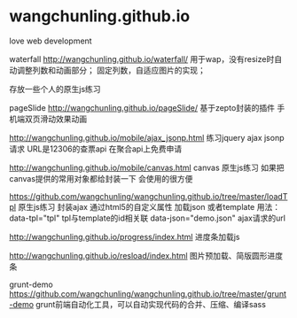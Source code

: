 wangchunling.github.io
======================

love web development

waterfall
http://wangchunling.github.io/waterfall/
用于wap，没有resize时自动调整列数和动画部分；
固定列数，自适应图片的实现；

存放一些个人的原生js练习

pageSlide
http://wangchunling.github.io/pageSlide/
基于zepto封装的插件 手机端双页滑动效果动画

http://wangchunling.github.io/mobile/ajax_jsonp.html
练习jquery ajax jsonp 请求 URL是12306的查票api 在聚合api上免费申请

http://wangchunling.github.io/mobile/canvas.html
canvas 原生js练习 如果把canvas提供的常用对象都给封装一下 会使用的很方便


https://github.com/wangchunling/wangchunling.github.io/tree/master/loadTpl
原生js练习  封装ajax  通过html5的自定义属性 加载json 或者template
用法： data-tpl="tpl"   tpl与template的id相关联
      data-json="demo.json"  ajax请求的url


http://wangchunling.github.io/progress/index.html
进度条加载js

http://wangchunling.github.io/resload/index.html
图片预加载、简版圆形进度条

grunt-demo
https://github.com/wangchunling/wangchunling.github.io/tree/master/grunt-demo
grunt前端自动化工具，可以自动实现代码的合并、压缩、编译sass


